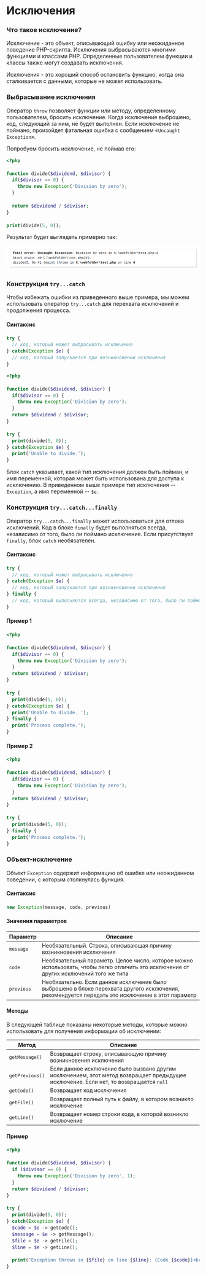 # Исключения

### Что такое исключение?

Исключение - это объект, описывающий ошибку или неожиданное поведение PHP-скрипта. Исключения выбрасываются многими функциями и классами PHP. Определенные пользователем функции и классы также могут создавать исключения.

Исключения - это хороший способ остановить функцию, когда она сталкивается с данными, которые не может использовать.

### Выбрасывание исключения

Оператор `throw` позволяет функции или методу, определенному пользователем, бросить исключение. Когда исключение выброшено, код, следующий за ним, не будет выполнен. Если исключение не поймано, произойдет фатальная ошибка с сообщением «`Uncaught Exception`».

Попробуем бросить исключение, не поймав его:

```php
<?php

function divide($dividend, $divisor) {
  if($divisor == 0) {
    throw new Exception('Division by zero');
  }

  return $dividend / $divisor;
}

print(divide(5, 0));
```

Результат будет выглядеть примерно так:

![Вывод ошибки в виде исключения](./../../assets/imgs/08.png)

### Конструкция `try...catch`

Чтобы избежать ошибки из приведенного выше примера, мы можем использовать оператор `try...catch` для перехвата исключений и продолжения процесса.

#### Синтаксис

```php
try {
  // код, который может выбрасывать исключения
} catch(Exception $e) {
  // код, который запускается при возникновении исключения
}
```

```php
<?php

function divide($dividend, $divisor) {
  if($divisor == 0) {
    throw new Exception('Division by zero');
  }
  return $dividend / $divisor;
}

try {
  print(divide(5, 0));
} catch(Exception $e) {
  print('Unable to divide.');
}
```

Блок `catch` указывает, какой тип исключения должен быть пойман, и имя переменной, которая может быть использована для доступа к исключению. В приведенном выше примере тип исключения -- `Exception`, а имя переменной -- `$e`.

### Конструкция `try...catch...finally`

Оператор `try...catch...finally` может использоваться для отлова исключений. Код в блоке `finally` будет выполняться всегда, независимо от того, было ли поймано исключение. Если присутствует `finally`, блок `catch` необязателен.

#### Синтаксис

```php
try {
  // код, который может выбрасывать исключения
} catch(Exception $e) {
  // код, который запускается при возникновении исключения
} finally {
  // код, который выполняется всегда, независимо от того, было ли поймано исключение
}
```

#### Пример 1

```php
<?php

function divide($dividend, $divisor) {
  if($divisor == 0) {
    throw new Exception('Division by zero');
  }
  return $dividend / $divisor;
}

try {
  print(divide(5, 0));
} catch(Exception $e) {
  print('Unable to divide. ');
} finally {
  print('Process complete.');
}
```

####  Пример 2

```php
<?php

function divide($dividend, $divisor) {
  if($divisor == 0) {
    throw new Exception('Division by zero');
  }
  return $dividend / $divisor;
}

try {
  print(divide(5, 0));
} finally {
  print('Process complete.');
}
```

### Объект-исключение

Объект `Exception` содержит информацию об ошибке или неожиданном поведении, с которым столкнулась функция.

#### Синтаксис

```php
new Exception(message, code, previous)
```

#### Значения параметров

| Параметр | Описание |
| -- | -- |
| `message` | Необязательный. Строка, описывающая причину возникновения исключения |
| `code` | Необязательный параметр. Целое число, которое можно использовать, чтобы легко отличить это исключение от других исключений того же типа |
| `previous` | Необязательно. Если данное исключение было выброшено в блоке перехвата другого исключения, рекомендуется передать это исключение в этот параметр |

#### Методы

В следующей таблице показаны некоторые методы, которые можно использовать для получения информации об исключении:

| Метод | Описание |
| -- | -- |
| `getMessage()` | Возвращает строку, описывающую причину возникновения исключения |
| `getPrevious()` | Если данное исключение было вызвано другим исключением, этот метод возвращает предыдущее исключение. Если нет, то возвращается `null` |
| `getCode()` | Возвращает код исключения |
| `getFile()` | Возвращает полный путь к файлу, в котором возникло исключение |
| `getLine()` | Возвращает номер строки кода, в которой возникло исключение |

####  Пример

```php
<?php

function divide($dividend, $divisor) {
  if ($divisor == 0) {
    throw new Exception('Division by zero', 1);
  }
  return $dividend / $divisor;
}

try {
  print(divide(5, 0));
} catch(Exception $e) {
  $code = $e -> getCode();
  $message = $e -> getMessage();
  $file = $e -> getFile();
  $line = $e -> getLine();
  
  print("Exception thrown in {$file} on line {$line}: [Code {$code}]<br>{$message}");
}
```